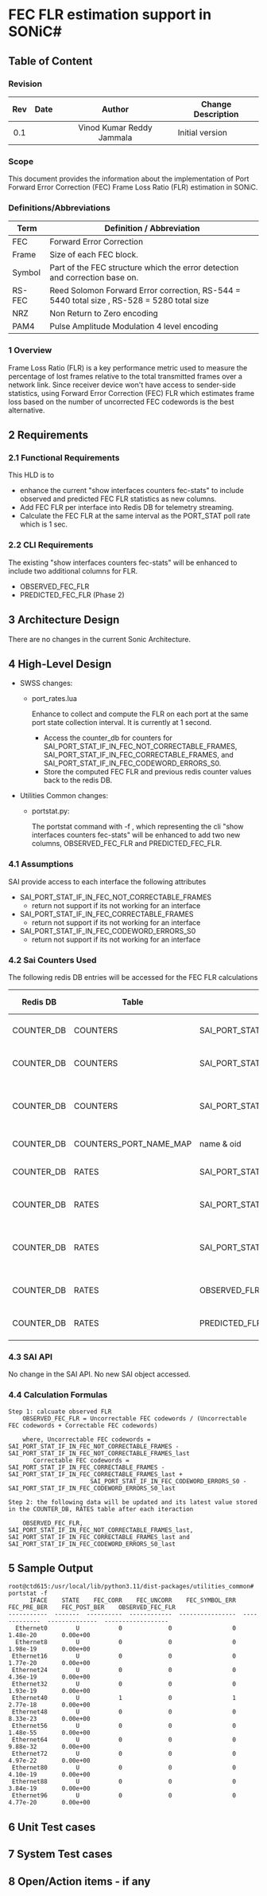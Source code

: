 # FEC FLR estimation support in SONiC#

## Table of Content 

### Revision  

  | Rev |     Date    |       Author           | Change Description                |
  |:---:|:-----------:|:----------------------:|-----------------------------------|
  | 0.1 |             | Vinod Kumar Reddy Jammala| Initial version                   |

### Scope  

This document provides the information about the implementation of Port Forward Error Correction (FEC) Frame Loss Ratio (FLR) estimation in SONiC.

### Definitions/Abbreviations 

 | Term    |  Definition / Abbreviation                                            |
 |---------|-----------------------------------------------------------------------|
 | FEC     | Forward Error Correction  |
 | Frame   | Size of each FEC block.  
 | Symbol  | Part of the FEC structure which the error detection and correction base on.  
 | RS-FEC  | Reed Solomon Forward Error correction, RS-544 = 5440 total size , RS-528 = 5280 total size  
 | NRZ     | Non Return to Zero encoding  
 | PAM4    | Pulse Amplitude Modulation 4 level encoding  

### 1 Overview
Frame Loss Ratio (FLR) is a key performance metric used to measure the percentage of lost frames relative to the total transmitted frames over a network link. Since receiver device won't have access to sender-side statistics, using Forward Error Correction (FEC) FLR which estimates frame loss based on the number of uncorrected FEC codewords  is the best alternative.

## 2 Requirements
### 2.1 Functional Requirements
  This HLD is to   
  - enhance the current "show interfaces counters fec-stats" to include observed and predicted FEC FLR statistics as new columns.
  - Add FEC FLR per interface into Redis DB for telemetry streaming.
  - Calculate the FEC FLR at the same interval as the PORT_STAT poll rate which is 1 sec.

### 2.2 CLI Requirements

The existing "show interfaces counters fec-stats" will be enhanced to include two additional columns for FLR.  
 - OBSERVED_FEC_FLR
 - PREDICTED_FEC_FLR (Phase 2)

## 3 Architecture Design

There are no changes in the current Sonic Architecture.

## 4 High-Level Design

 * SWSS changes:
   + port_rates.lua

      Enhance to collect and compute the FLR on each port at the same port state collection interval. It is currently at 1 second.

     - Access the counter_db for counters for SAI_PORT_STAT_IF_IN_FEC_NOT_CORRECTABLE_FRAMES, SAI_PORT_STAT_IF_IN_FEC_CORRECTABLE_FRAMES, and SAI_PORT_STAT_IF_IN_FEC_CODEWORD_ERRORS_S0.
     - Store the computed FEC FLR and previous redis counter values back to the redis DB.

 * Utilities Common changes:

   + portstat.py:

     The portstat command with -f , which representing the cli "show interfaces counters fec-stats" will be enhanced to add two new columns, OBSERVED_FEC_FLR and PREDICTED_FEC_FLR. 


### 4.1 Assumptions

SAI provide access to each interface the following attributes
- SAI_PORT_STAT_IF_IN_FEC_NOT_CORRECTABLE_FRAMES 
  - return not support if its not working for an interface
- SAI_PORT_STAT_IF_IN_FEC_CORRECTABLE_FRAMES 
  - return not support if its not working for an interface
- SAI_PORT_STAT_IF_IN_FEC_CODEWORD_ERRORS_S0
  - return not support if its not working for an interface


### 4.2 Sai Counters Used

The following redis DB entries will be accessed for the FEC FLR calculations

|Redis DB |Table|Entries|New, RW| Format | Descriptions|   
|--------------|-------------|------------------|--------|----------------|----------------|  
|COUNTER_DB |COUNTERS |SAI_PORT_STAT_IF_IN_FEC_NOT_CORRECTABLE_FRAMES |R |number |Total number of uncorrected codewords |
|COUNTER_DB |COUNTERS |SAI_PORT_STAT_IF_IN_FEC_CORRECTABLE_FRAMES |R |number |Total number of corrected codewords |
|COUNTER_DB |COUNTERS |SAI_PORT_STAT_IF_IN_FEC_CODEWORD_ERRORS_S0 |R |number |Total number of codewordswith 0 symbol errors |
|COUNTER_DB |COUNTERS_PORT_NAME_MAP | name & oid  |R |name  |Oid to name mapping |  
|COUNTER_DB |RATES |SAI_PORT_STAT_IF_IN_FEC_NOT_CORRECTABLE_FRAMES_last |NEW, RW |number |Total number of uncorrected codewords |
|COUNTER_DB |RATES |SAI_PORT_STAT_IF_IN_FEC_CORRECTABLE_FRAMES_last |NEW, RW |number |Total number of corrected codewords |
|COUNTER_DB |RATES |SAI_PORT_STAT_IF_IN_FEC_CODEWORD_ERRORS_S0_last |NEW, RW |number |Total number of codewordswith 0 symbol errors |
|COUNTER_DB |RATES |OBSERVED_FLR |New, RW| floating |calculated observed FEC FLR |  
|COUNTER_DB |RATES |PREDICTED_FLR |New, RW| floating |calulated predicted FEC FLR |  


### 4.3 SAI API

No change in the SAI API. No new SAI object accessed.


### 4.4 Calculation Formulas

```
Step 1: calcuate observed FLR
    OBSERVED_FEC_FLR = Uncorrectable FEC codewords / (Uncorrectable FEC codewords + Correctable FEC codewords)

    where, Uncorrectable FEC codewords = SAI_PORT_STAT_IF_IN_FEC_NOT_CORRECTABLE_FRAMES - SAI_PORT_STAT_IF_IN_FEC_NOT_CORRECTABLE_FRAMES_last
	   Correctable FEC codewords = SAI_PORT_STAT_IF_IN_FEC_CORRECTABLE_FRAMES - SAI_PORT_STAT_IF_IN_FEC_CORRECTABLE_FRAMES_last +
				       SAI_PORT_STAT_IF_IN_FEC_CODEWORD_ERRORS_S0 - SAI_PORT_STAT_IF_IN_FEC_CODEWORD_ERRORS_S0_last

Step 2: the following data will be updated and its latest value stored in the COUNTER_DB, RATES table after each iteraction

    OBSERVED_FEC_FLR, SAI_PORT_STAT_IF_IN_FEC_NOT_CORRECTABLE_FRAMES_last, SAI_PORT_STAT_IF_IN_FEC_CORRECTABLE_FRAMES_last and SAI_PORT_STAT_IF_IN_FEC_CODEWORD_ERRORS_S0_last

```
## 5 Sample Output
```
root@ctd615:/usr/local/lib/python3.11/dist-packages/utilities_common#  portstat -f
      IFACE    STATE    FEC_CORR    FEC_UNCORR    FEC_SYMBOL_ERR    FEC_PRE_BER    FEC_POST_BER    OBSERVED_FEC_FLR
-----------  -------  ----------  ------------  ----------------  -------------  --------------  ------------------
  Ethernet0        U           0             0                 0    1.48e-20       0.00e+00
  Ethernet8        U           0             0                 0    1.98e-19       0.00e+00
 Ethernet16        U           0             0                 0    1.77e-20       0.00e+00
 Ethernet24        U           0             0                 0    4.36e-19       0.00e+00
 Ethernet32        U           0             0                 0    1.93e-19       0.00e+00
 Ethernet40        U           1             0                 1    2.77e-18       0.00e+00
 Ethernet48        U           0             0                 0    8.33e-23       0.00e+00
 Ethernet56        U           0             0                 0    1.48e-55       0.00e+00
 Ethernet64        U           0             0                 0    9.88e-32       0.00e+00
 Ethernet72        U           0             0                 0    4.97e-22       0.00e+00
 Ethernet80        U           0             0                 0    4.10e-19       0.00e+00
 Ethernet88        U           0             0                 0    3.84e-19       0.00e+00
 Ethernet96        U           0             0                 0    4.77e-20       0.00e+00
```

## 6 Unit Test cases

## 7 System Test cases

## 8 Open/Action items - if any

